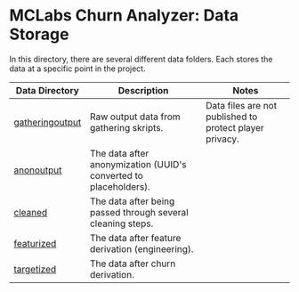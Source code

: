 # MCLabs Churn Analyzer: Data Storage

In this directory, there are several different data folders. Each stores the data at a specific point in the project.

| Data Directory                  | Description                                                      | Notes                                                   |
| ------------------------------- | ---------------------------------------------------------------- | ------------------------------------------------------- |
| [gatheringoutput](gatheringoutput) | Raw output data from gathering skripts.                          | Data files are not published to protect player privacy. |
| [anonoutput](anonoutput)           | The data after anonymization (UUID's converted to placeholders). |                                                         |
| [cleaned](cleaned/)                | The data after being passed through several cleaning steps.      |                                                         |
| [featurized](featurized/)          | The data after feature derivation (engineering).                 |                                                         |
| [targetized](targetized/)          | The data after churn derivation.                                 |                                                         |
